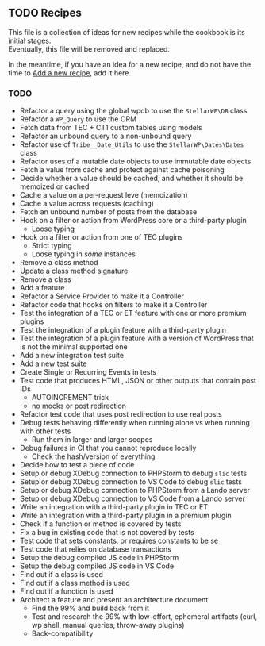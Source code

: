 ## TODO Recipes

This file is a collection of ideas for new recipes while the cookbook is its initial stages.  
Eventually, this file will be removed and replaced.

In the meantime, if you have an idea for a new recipe, and do not have the time to [Add a new recipe][1], add it here.

### TODO

* Refactor a query using the global wpdb to use the `StellarWP\DB` class
* Refactor a `WP_Query` to use the ORM
* Fetch data from TEC + CT1 custom tables using models
* Refactor an unbound query to a non-unbound query
* Refactor use of `Tribe__Date_Utils` to use the `StellarWP\Dates\Dates` class
* Refactor uses of a mutable date objects to use immutable date objects
* Fetch a value from cache and protect against cache poisoning
* Decide whether a value should be cached, and whether it should be memoized or cached
* Cache a value on a per-request leve (memoization)
* Cache a value across requests (caching)
* Fetch an unbound number of posts from the database
* Hook on a filter or action from WordPress core or a third-party plugin
    - Loose typing
* Hook on a filter or action from one of TEC plugins
    - Strict typing
    - Loose typing in _some_ instances
* Remove a class method
* Update a class method signature
* Remove a class
* Add a feature
* Refactor a Service Provider to make it a Controller
* Refactor code that hooks on filters to make it a Controller
* Test the integration of a TEC or ET feature with one or more premium plugins
* Test the integration of a plugin feature with a third-party plugin
* Test the integration of a plugin feature with a version of WordPress that is not the minimal supported one
* Add a new integration test suite
* Add a new test suite
* Create Single or Recurring Events in tests
* Test code that produces HTML, JSON or other outputs that contain post IDs
    - AUTOINCREMENT trick
    - no mocks or post redirection
* Refactor test code that uses post redirection to use real posts
* Debug tests behaving differently when running alone vs when running with other tests
    - Run them in larger and larger scopes
* Debug failures in CI that you cannot reproduce locally
    - Check the hash/version of everything
* Decide how to test a piece of code
* Setup or debug XDebug connection to PHPStorm to debug `slic` tests
* Setup or debug XDebug connection to VS Code to debug `slic` tests
* Setup or debug XDebug connection to PHPStorm from a Lando server
* Setup or debug XDebug connection to VS Code from a Lando server
* Write an integration with a third-party plugin in TEC or ET
* Write an integration with a third-party plugin in a premium plugin
* Check if a function or method is covered by tests
* Fix a bug in existing code that is not covered by tests
* Test code that sets constants, or requires constants to be se
* Test code that relies on database transactions
* Setup the debug compiled JS code in PHPStorm
* Setup the debug compiled JS code in VS Code
* Find out if a class is used
* Find out if a class method is used
* Find out if a function is used
* Architect a feature and present an architecture document
    - Find the 99% and build back from it
    - Test and research the 99% with low-effort, ephemeral artifacts (curl, wp shell, manual queries, throw-away plugins)
    - Back-compatibility


[1]: recipes/adding-a-new-recipe/index.md
